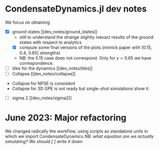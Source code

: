 # CondensateDynamics.jl dev notes
 We focus on obtaining
 - [x] ground states
[[dev_notes/ground_states]]
    - still to understand the strange slightly inexact results of the ground states with respect to analytics
    - [x] compute some final versions of the plots (mimick paper with [0.15, 0.4, 0.65] strengths)
    - NB: the 0.15 case does not correspond. Only for $\gamma = 0.65$ we have correspondence.
 - [ ] tiles for the dynamics
[[dev_notes/tiles]]
- [ ] Collapse 
[[dev_notes/collapse]]
 - Collapse for NPSE is consistent
 - Collapse for 3D GPE is not ready but single-shot simulations show it.
 - [ ] sigma 2
[[dev_notes/sigma2]]
# June 2023: Major refactoring
We changed radically the workflow, using scripts as standalone units in which we import CondensateDynamics
_NB: what equation are we actually simulating? We should [ ] write it down_
